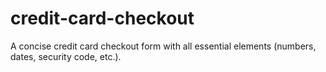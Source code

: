 # credit-card-checkout
A concise credit card checkout form with all essential elements (numbers, dates, security code, etc.).
